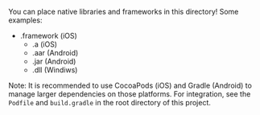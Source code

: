 You can place native libraries and frameworks in this directory! Some examples:

  * .framework (iOS)
	* .a (iOS)
	* .aar (Android)
	* .jar (Android)
	* .dll (Windiws)
	
Note: It is recommended to use CocoaPods (iOS) and Gradle (Android) to manage 
larger dependencies on those platforms. For integration, see the `Podfile` and 
`build.gradle` in the root directory of this project. 
